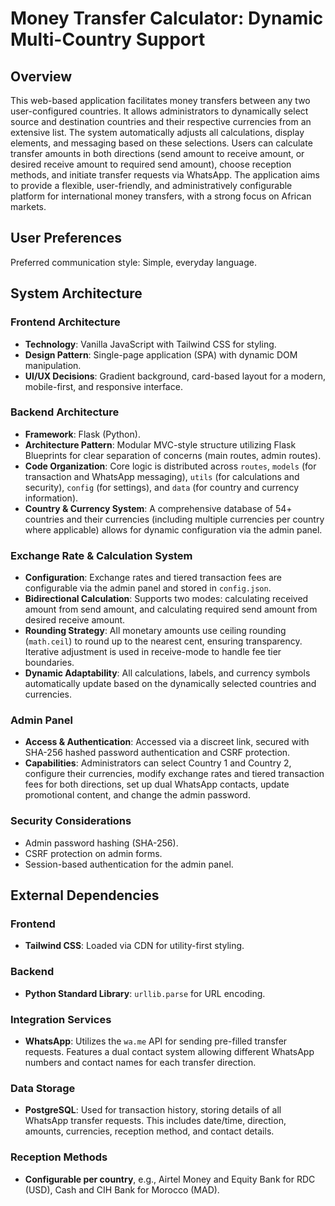 # Money Transfer Calculator: Dynamic Multi-Country Support

## Overview

This web-based application facilitates money transfers between any two user-configured countries. It allows administrators to dynamically select source and destination countries and their respective currencies from an extensive list. The system automatically adjusts all calculations, display elements, and messaging based on these selections. Users can calculate transfer amounts in both directions (send amount to receive amount, or desired receive amount to required send amount), choose reception methods, and initiate transfer requests via WhatsApp. The application aims to provide a flexible, user-friendly, and administratively configurable platform for international money transfers, with a strong focus on African markets.

## User Preferences

Preferred communication style: Simple, everyday language.

## System Architecture

### Frontend Architecture
- **Technology**: Vanilla JavaScript with Tailwind CSS for styling.
- **Design Pattern**: Single-page application (SPA) with dynamic DOM manipulation.
- **UI/UX Decisions**: Gradient background, card-based layout for a modern, mobile-first, and responsive interface.

### Backend Architecture
- **Framework**: Flask (Python).
- **Architecture Pattern**: Modular MVC-style structure utilizing Flask Blueprints for clear separation of concerns (main routes, admin routes).
- **Code Organization**: Core logic is distributed across `routes`, `models` (for transaction and WhatsApp messaging), `utils` (for calculations and security), `config` (for settings), and `data` (for country and currency information).
- **Country & Currency System**: A comprehensive database of 54+ countries and their currencies (including multiple currencies per country where applicable) allows for dynamic configuration via the admin panel.

### Exchange Rate & Calculation System
- **Configuration**: Exchange rates and tiered transaction fees are configurable via the admin panel and stored in `config.json`.
- **Bidirectional Calculation**: Supports two modes: calculating received amount from send amount, and calculating required send amount from desired receive amount.
- **Rounding Strategy**: All monetary amounts use ceiling rounding (`math.ceil`) to round up to the nearest cent, ensuring transparency. Iterative adjustment is used in receive-mode to handle fee tier boundaries.
- **Dynamic Adaptability**: All calculations, labels, and currency symbols automatically update based on the dynamically selected countries and currencies.

### Admin Panel
- **Access & Authentication**: Accessed via a discreet link, secured with SHA-256 hashed password authentication and CSRF protection.
- **Capabilities**: Administrators can select Country 1 and Country 2, configure their currencies, modify exchange rates and tiered transaction fees for both directions, set up dual WhatsApp contacts, update promotional content, and change the admin password.

### Security Considerations
- Admin password hashing (SHA-256).
- CSRF protection on admin forms.
- Session-based authentication for the admin panel.

## External Dependencies

### Frontend
- **Tailwind CSS**: Loaded via CDN for utility-first styling.

### Backend
- **Python Standard Library**: `urllib.parse` for URL encoding.

### Integration Services
- **WhatsApp**: Utilizes the `wa.me` API for sending pre-filled transfer requests. Features a dual contact system allowing different WhatsApp numbers and contact names for each transfer direction.

### Data Storage
- **PostgreSQL**: Used for transaction history, storing details of all WhatsApp transfer requests. This includes date/time, direction, amounts, currencies, reception method, and contact details.

### Reception Methods
- **Configurable per country**, e.g., Airtel Money and Equity Bank for RDC (USD), Cash and CIH Bank for Morocco (MAD).